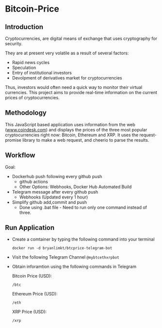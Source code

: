 # Bitcoin-Price

## Introduction

Cryptocurrencies, are digital means of exchange that uses cryptography for security.

They are at present very volatile as a result of several factors:

- Rapid news cycles
- Speculation
- Entry of institutional investors
- Devolpment of derivatives market for cryptocurrencies

Thus, investors would often need a quick way to monitor their virtual currencies. This project aims to provide real-time information on the current prices of cryptocurrencies.

## Methodology

This JavaScript based application uses information from the web (www.coindesk.com) and displays the prices of the three most popular cryptocurrencies right now: Bitcoin, Ethereum and XRP. It uses the request-promise library to make a web request, and cheerio to parse the results.

## Workflow

Goal:

- Dockerhub push following every github push
  - github actions
  - Other Options: Webhooks, Docker Hub Automated Build
- Telegram message after every github push
  - Webhooks (Updated every 1 hour)
- Simplify github add,commit and push
  - Done using .bat file - Need to run only one command instead of three.

## Run Application

- Create a comtainer by typing the following command into your terminal

  `docker run -d bryanlimkt/btcprice-telegram-bot`
  
 - Visit the following Telegram Channel
  `@mybtcethxrpbot`

- Obtain inforamtion using the following commands in Telegram

  Bitcoin Price (USD):

  `/btc`

  Ethereum Price (USD):

  `/eth`

  XRP Price (USD):

  `/xrp`
